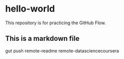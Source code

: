# hello-world
This repository is for practicing the GitHub Flow.
## This is a markdown file
gut push remote-readme remote-datasciencecoursera

